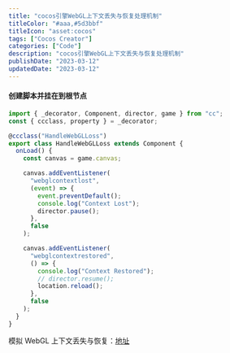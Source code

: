 ```yaml
---
title: "cocos引擎WebGL上下文丢失与恢复处理机制"
titleColor: "#aaa,#5d3bbf"
titleIcon: "asset:cocos"
tags: ["Cocos Creator"]
categories: ["Code"]
description: "cocos引擎WebGL上下文丢失与恢复处理机制"
publishDate: "2023-03-12"
updatedDate: "2023-03-12"
---
```


#### 创建脚本并挂在到根节点

```js
import { _decorator, Component, director, game } from "cc";
const { ccclass, property } = _decorator;

@ccclass("HandleWebGLLoss")
export class HandleWebGLLoss extends Component {
  onLoad() {
    const canvas = game.canvas;

    canvas.addEventListener(
      "webglcontextlost",
      (event) => {
        event.preventDefault();
        console.log("Context Lost");
        director.pause();
      },
      false
    );

    canvas.addEventListener(
      "webglcontextrestored",
      () => {
        console.log("Context Restored");
        // director.resume();
        location.reload();
      },
      false
    );
  }
}
```

模拟 WebGL 上下文丢失与恢复：[地址](https://pili.run/posts/%E5%88%A4%E6%96%AD%E6%B5%8F%E8%A7%88%E5%99%A8%E6%98%AF%E5%90%A6%E6%94%AF%E6%8C%81webgl/)
